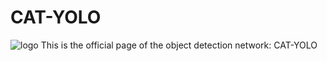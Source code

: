 # CAT-YOLO 
![logo](https://github.com/GuanRunwei/CAT-YOLO/blob/main/logo.png)
This is the official page of the object detection network: CAT-YOLO
